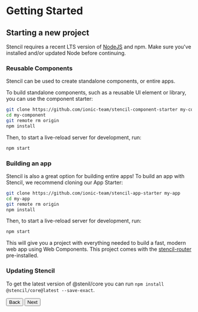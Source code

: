 # Getting Started

## Starting a new project

Stencil requires a recent LTS version of [NodeJS](https://nodejs.org/) and npm. Make sure you've installed and/or updated Node before continuing.

### Reusable Components

Stencil can be used to create standalone components, or entire apps.

To build standalone components, such as a reusable UI element or library, you can use the component starter:

```bash
git clone https://github.com/ionic-team/stencil-component-starter my-component
cd my-component
git remote rm origin
npm install
```

Then, to start a live-reload server for development, run:

```bash
npm start
```

### Building an app

Stencil is also a great option for building entire apps! To build an app with Stencil, we recommend cloning our App Starter:

```bash
git clone https://github.com/ionic-team/stencil-app-starter my-app
cd my-app
git remote rm origin
npm install
```

Then, to start a live-reload server for development, run:

```bash
npm start
```

This will give you a project with everything needed to build a fast, modern web app using Web Components. This project comes with the [stencil-router](/docs/routing) pre-installed.


### Updating Stencil

To get the latest version of @stenil/core you can run `npm install @stencil/core@latest --save-exact`.

<stencil-route-link url="/docs/intro" router="#router" custom="true">
  <button class="pull-left btn btn--secondary">
    Back
  </button>
</stencil-route-link>

<stencil-route-link url="/docs/my-first-component" custom="true">
  <button class="pull-right btn btn--primary">
    Next
  </button>
</stencil-route-link>
